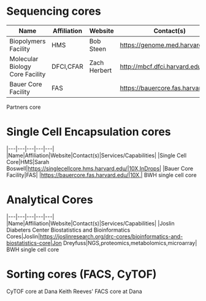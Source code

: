 # Sequencing cores
|Name|Affiliation|Website|Contact(s)|Services/Capabilities|
|---|---|---|---|---|
|Biopolymers Facility|HMS|Bob Steen|https://genome.med.harvard.edu/|NGS|
|Molecular Biology Core Facility|DFCI,CFAR|Zach Herbert|http://mbcf.dfci.harvard.edu/|NGS|
|Bauer Core Facility|FAS| |https://bauercore.fas.harvard.edu/|NGS|
Partners core

# Single Cell Encapsulation cores
|---|---|---|---|---|
|Name|Affiliation|Website|Contact(s)|Services/Capabilities|
|Single Cell Core|HMS|Sarah Boswell|https://singlecellcore.hms.harvard.edu/|10X,InDrops|
|Bauer Core Facility|FAS| |https://bauercore.fas.harvard.edu/|10X,|
BWH single cell core

# Analytical Cores
|---|---|---|---|---|
|Name|Affiliation|Website|Contact(s)|Services/Capabilities|
|Joslin Diabeters Center Biostatistics and Bioinformatics Cores|Joslin|https://joslinresearch.org/drc-cores/bioinformatics-and-biostatistics-core|Jon Dreyfuss|NGS,proteomics,metabolomics,microarray|
BWH single cell core

# Sorting cores (FACS, CyTOF)
CyTOF core at Dana
Keith Reeves' FACS core at Dana





